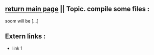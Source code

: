 ## [return main page](#) || Topic. compile some files :
soom will be [...]

## Extern links :
* link 1
